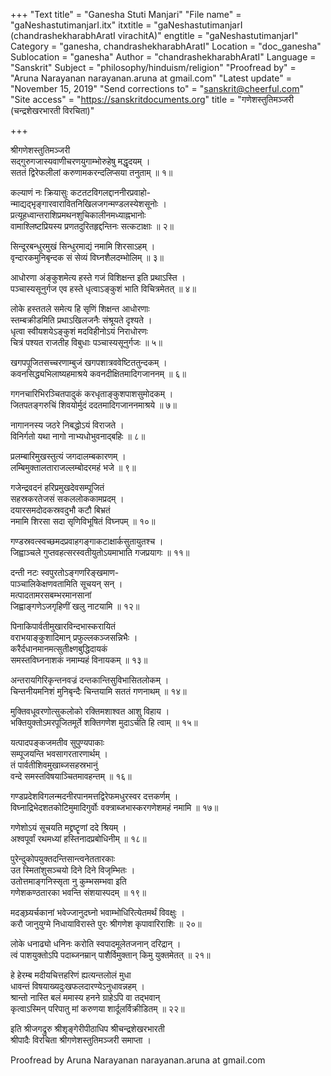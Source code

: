 +++
"Text title" = "Ganesha Stuti Manjari"
"File name" = "gaNeshastutimanjarI.itx"
itxtitle = "gaNeshastutimanjarI (chandrashekharabhAratI virachitA)"
engtitle = "gaNeshastutimanjarI"
Category = "ganesha, chandrashekharabhAratI"
Location = "doc_ganesha"
Sublocation = "ganesha"
Author = "chandrashekharabhAratI"
Language = "Sanskrit"
Subject = "philosophy/hinduism/religion"
"Proofread by" = "Aruna Narayanan narayanan.aruna at gmail.com"
"Latest update" = "November 15, 2019"
"Send corrections to" = "sanskrit@cheerful.com"
"Site access" = "https://sanskritdocuments.org"
title = "गणेशस्तुतिमञ्जरी (चन्द्रशेखरभारती विरचिता)"

+++
  
 श्रीगणेशस्तुतिमञ्जरी   
सद्गुरुगजास्यवाणीचरणयुगाम्भोरुहेषु मद्धृदयम् ।  
सततं द्विरेफलीलां करुणामकरन्दलिप्सया तनुताम् ॥ १॥  
  
कल्याणं नः क्रियासुः कटतटविगलद्दाननीरप्रवाहो-  
    न्माद्यद्भृङ्गारवारावितनिखिलजगन्मण्डलस्येशसूनोः ।  
प्रत्यूहध्वान्तराशिप्रमथनशुचिकालीनमध्याह्नभानोः  
    वामाश्लिष्टप्रियस्य प्रणतदुरितहृद्दन्तिनः सत्कटाक्षाः ॥ २॥  
  
सिन्दूरबन्धुरमुखं सिन्धुरमाद्यं नमामि शिरसाऽहम् ।  
वृन्दारकमुनिबृन्दक सं सेव्यं विघ्नशैलदम्भोलिम् ॥ ३॥  
  
आधोरणा अंङ्कुशमेत्य हस्ते गजं विशिक्षन्त इति प्रथाऽस्ति ।  
पञ्चास्यसूनुर्गज एव हस्ते धृत्वाऽङ्कुशं भाति विचित्रमेतत् ॥ ४॥  
  
लोके हस्ततले समेत्य हि सृणिं शिक्षन्त आधोरणाः  
    स्तम्बक्रीडमिति प्रथाऽखिलजनैः संश्रूयते दृश्यते ।  
धृत्वा स्वीयशयेऽङ्कुशं मदविहीनोऽयं निराधोरणः  
    चित्रं पश्यत राजतीह विबुधाः पञ्चास्यसूनुर्गजः ॥ ५॥  
  
खगपपूजितसच्चरणाम्बुजं खगपशात्रववेष्टिततुन्दकम् ।  
कवनसिद्ध्यभिलाष्यहमाश्रये कवनदीक्षितमादिगजाननम् ॥ ६॥  
  
गगनचारिभिरञ्चितपादुकं करधृताङ्कुशपाशसुमोदकम् ।  
जितपतङ्गरुचिं शिवयोर्मुदं ददतमादिगजाननमाश्रये ॥ ७॥  
  
नागाननस्य जठरे निबद्धोऽयं विराजते ।  
विनिर्गतो यथा नागो नाभ्यधोभुवनाद्बहिः ॥ ८॥  
  
प्रलम्बारिमुखस्तुत्यं जगदालम्बकारणम् ।  
लम्बिमुक्तालताराजल्लम्बोदरमहं भजे ॥ ९॥  
  
गजेन्द्रवदनं हरिप्रमुखदेवसम्पूजितं  
     सहस्रकरतेजसं सकललोककामप्रदम् ।  
दयारसमदोदकस्रवदुभौ कटौ बिभ्रतं  
     नमामि शिरसा सदा सृणिविभूषितं विघ्नपम् ॥ १०॥  
  
गण्डस्रवत्स्वच्छमदप्रवाहगङ्गाकटाक्षार्कसुतायुतश्च ।  
जिह्वाञ्चले गुप्तवहत्सरस्वतीयुतोऽयमाभाति गजप्रयागः ॥ ११॥  
  
दन्ती नटः स्वपुरतोऽङ्गणरिङ्खमाण-  
     पाञ्चालिकेक्षणवतामिति सूचयन् सन् ।  
मत्पादतामरसबम्भरमानसानां  
     जिह्वाङ्गणेऽजगृहिणीं खलु नाटयामि ॥ १२॥  
  
पिनाकिपार्वतीमुखारविन्दभास्करायितं  
     वराभयाङ्कुशादिमान् प्रफुल्लकञ्जसन्निभैः ।  
करैर्दधानमानमत्सुतीक्ष्णबुद्धिदायकं  
     समस्तविघ्ननाशकं नमाम्यहं विनायकम् ॥ १३॥  
  
अन्तरायगिरिकृन्तनवज्रं दन्तकान्तिसुविभासितलोकम् ।  
चिन्तनीयमनिशं मुनिबृन्दैः चिन्तयामि सततं गणनाथम् ॥ १४॥  
  
मुक्तिवधूवरणोत्सुकलोको रक्तिमशाश्वत आशु विहाय ।  
भक्तियुक्तोऽमरपूजितमूर्ते शक्तिगणेश मुदाऽर्चति हि त्वाम् ॥ १५॥  
  
यत्पादपङ्कजमतीव सुपुण्यपाकाः  
     सम्पूजयन्ति भवसागरतारणार्थम् ।  
तं पार्वतीशिवमुखाब्जसहस्रभानुं  
     वन्दे समस्तविषयाञ्चितमावहन्तम् ॥ १६॥  
  
गण्डप्रदेशविगलन्मदनीरपानमत्तद्विरेफमधुरस्वर दत्तकर्णम् ।  
विघ्नाद्रिभेदशतकोटिमुमादिगुर्वोः वक्त्राब्जभास्करगणेशमहं नमामि ॥ १७॥  
  
गणेशोऽयं सूचयति मद्द्रष्टॄणां ददे श्रियम् ।  
अश्वपूर्वां रथमध्यां हस्तिनादप्रबोधिनीम् ॥ १८॥  
  
पुरेन्दुकोपयुक्तदन्तिसान्त्वनेततारकाः  
     उत स्मितांशुसञ्चयो दिने दिने विजृम्भितः ।  
उतोत्तमाङ्गनिस्सृता नु कुम्भसम्भवा इति  
     गणेशकण्ठतारका भवन्ति संशयास्पदम् ॥ १९॥  
  
मदङ्घ्र्यर्चकानां भवेज्जानुदघ्नो भवाम्भोधिरित्येतमर्थं विवक्षुः ।  
करौ जानुयुग्मे निधायाविरास्ते पुरः श्रीगणेश कृपावारिराशिः ॥ २०॥  
  
लोके धनाढ्यो धनिनः करोति स्वपादमूलेतजनान् दरिद्रान् ।  
त्वं पाशयुक्तोऽपि पदाब्जनम्रान् पाशैर्विमुक्तान् किमु युक्तमेतत् ॥ २१॥  
  
हे हेरम्ब मदीयचित्तहरिणं ह्यत्यन्तलोलं मुधा  
     धावन्तं विषयाख्यदुःखफलदारण्येऽनुधावन्नहम् ।  
श्रान्तो नास्ति बलं ममास्य हनने ग्राहेऽपि वा तद्भवान्  
     कृत्वाऽस्मिन् परिपातु मां करुणया शार्दूलर्विक्रीडितम् ॥ २२॥  
  
इति श्रीजगद्रुरु श्रीशृङ्गेरीपीठाधिप श्रीचन्द्रशेखरभारती  
श्रीपादैः विरचिता श्रीगणेशस्तुतिमञ्जरी समाप्ता ।  
  
  
Proofread by Aruna Narayanan narayanan.aruna at gmail.com  
  

